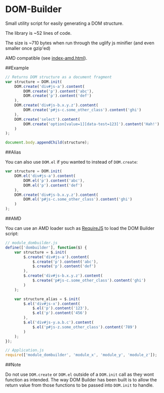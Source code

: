 DOM-Builder
===========

Small utility script for easily generating a DOM structure.

The library is ~52 lines of code.

The size is ~710 bytes when run through the uglify js minifier (and even smaller once gzip'ed)

AMD compatible (see [index-amd.html](index-amd.html)).

##Example

```js
// Returns DOM structure as a document fragment
var structure = DOM.init(
    DOM.create('div#js-a').content(
        DOM.create('p').content('abc'),
        DOM.create('p').content('def')
    ),
    DOM.create('div#js-b.x.y.z').content(
        DOM.create('p#js-c.some_other_class').content('ghi')
    ),
    DOM.create('select').content(
        DOM.create('option[value=1][data-test=123]').content('Hah!')
    )
);

document.body.appendChild(structure);
```

##Alias

You can also use `DOM.el` if you wanted to instead of `DOM.create`:

```js
var structure = DOM.init(
    DOM.el('div#js-a').content(
        DOM.el('p').content('abc'),
        DOM.el('p').content('def')
    ),
    DOM.create('div#js-b.x.y.z').content(
        DOM.el('p#js-c.some_other_class').content('ghi')
    )
);
```

##AMD

You can use an AMD loader such as [RequireJS](http://www.requirejs.org/) to load the DOM Builder script:

```js
// module_dombuilder.js
define(['dombuilder'], function($) {
    var structure = $.init(
        $.create('div#js-a').content(
            $.create('p').content('abc'),
            $.create('p').content('def')
        ),
        $.create('div#js-b.x.y.z').content(
            $.create('p#js-c.some_other_class').content('ghi')
        )
    );

    var structure_alias = $.init(
        $.el('div#js-x').content(
            $.el('p').content('123'),
            $.el('p').content('456')
        ),
        $.el('div#js-y.a.b.c').content(
            $.el('p#js-z.some_other_class').content('789')
        )
    );
});

// Application.js
require(['module_dombuilder', 'module_x', 'module_y', 'module_z']);
```

##Note

Do not use `DOM.create` or `DOM.el` outside of a `DOM.init` call as they wont function as intended. The way DOM Builder has been built is to allow the return value from those functions to be passed into `DOM.init` to handle.